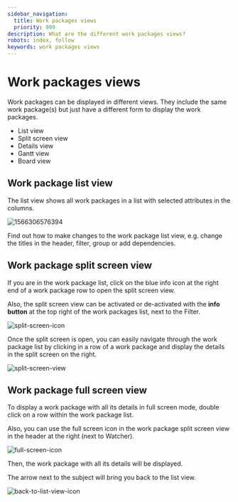 ```yaml
---
sidebar_navigation:
  title: Work packages views
  priority: 999
description: What are the different work packages views?
robots: index, follow
keywords: work packages views
---
```


# Work packages views

Work packages can be displayed in different views. They include the same work package(s) but just have a different form to display the work packages.

* List view
* Split screen view
* Details view
* Gantt view
* Board view

## Work package list view

The list view shows all work packages in a list with selected attributes in the columns.

![1566306576394](1566306576394.png)

Find out how to make changes to the work package list view, e.g. change the titles in the header, filter, group or add dependencies.

## Work package split screen view

If you are in the work package list, click on the blue info icon at the right end of a work package row to open the split screen view.

Also, the split screen view can be activated or de-activated with the **info button** at the top right of the work packages list, next to the Filter.

![split-screen-icon](split-screen-icon.png)

Once the split screen is open, you can easily navigate through the work package list by clicking in a row of a work package and display the details in the split screen on the right.

![split-screen-view](1566307254418.png)

## Work package full screen view

To display  a work package with all its details in full screen mode, double click on a row within the work package list.

Also, you can use the full screen icon in the work package split screen view in the header at the right (next to Watcher).

![full-screen-icon](full-screen-icon-1566373903021.png)

Then, the work package with all its details will be displayed. 

The arrow next to the subject will bring you back to the list view.

![back-to-list-view-icon](back-to-list-view-icon.png)